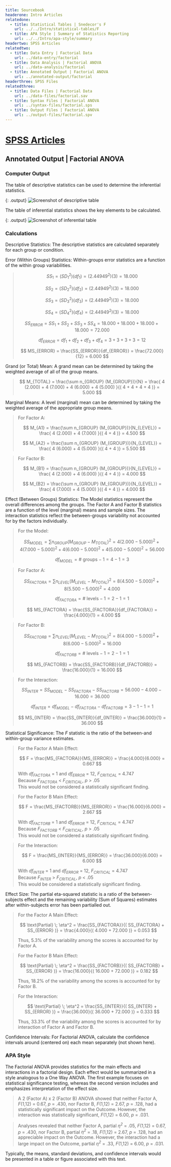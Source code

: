 ```yaml
---
title: Sourcebook
headerone: Intro Articles
relatedone:
  - title: Statistical Tables | Snedecor's F
    url: ../../Intro/statistical-tables/F
  - title: APA Style | Summary of Statistics Reporting
    url: ../../Intro/apa-style/summary
headertwo: SPSS Articles
relatedtwo:
  - title: Data Entry | Factorial Data
    url: ../data-entry/factorial
  - title: Data Analysis | Factorial ANOVA
    url: ../data-analysis/factorial
  - title: Annotated Output | Factorial ANOVA
    url: ../annotated-output/factorial
headerthree: SPSS Files
relatedthree:
  - title: Data Files | Factorial Data
    url: ../data-files/factorial.sav
  - title: Syntax Files | Factorial ANOVA
    url: ../syntax-files/factorial.sps
  - title: Output Files | Factorial ANOVA
    url: ../output-files/factorial.spv
---
```


# [SPSS Articles](../index.md)

## Annotated Output | Factorial ANOVA

### Computer Output

The table of descriptive statistics can be used to determine the inferential statistics.

{: .output}
![Screenshot of descriptive table](factorial2.png)

The table of inferential statistics shows the key elements to be calculated.

{: .output}
![Screenshot of inferential table](factorial3.png)

### Calculations

Descriptive Statistics: The descriptive statistics are calculated separately for each group or condition.

Error (Within Groups) Statistics: Within-groups error statistics are a function of the within group variabilities.

> $$ SS_1 = ( SD_1^2 ) ( df_1 ) = ( 2.44949^2 ) ( 3 ) = 18.000 $$
>
> $$ SS_2 = ( SD_2^2 ) ( df_2 ) = ( 2.44949^2 ) ( 3 ) = 18.000 $$
>
> $$ SS_3 = ( SD_3^2 ) ( df_3 ) = ( 2.44949^2 ) ( 3 ) = 18.000 $$
>
> $$ SS_4 = ( SD_4^2 ) ( df_4 ) = ( 2.44949^2 ) ( 3 ) = 18.000 $$
>
> $$ SS_{ERROR} = SS_1 + SS_2 + SS_3 + SS_4 = 18.000 + 18.000 + 18.000 + 18.000 = 72.000 $$
>
> $$ df_{ERROR} = df_1 + df_2 + df_3 +df_4 = 3 + 3 + 3 + 3 = 12 $$
>
> $$ MS_{ERROR} = \frac{SS_{ERROR}}{df_{ERROR}} = \frac{72.000}{12} = 6.000 $$

Grand (or Total) Mean: A grand mean can be determined by taking the weighted average of all of the group means.

> $$ M_{TOTAL} = \frac{\sum n_{GROUP} (M_{GROUP})}{N} = \frac{ 4 (2.000) + 4 (7.000) + 4 (6.000) + 4 (5.000) }{( 4 + 4 + 4 + 4 )} = 5.000 $$

Marginal Means: A level (marginal) mean can be determined by taking the weighted average of the appropriate group means.

> For Factor A: 
> 
> $$ M_{A1} = \frac{\sum n_{GROUP} (M_{GROUP})}{N_{LEVEL}} = \frac{ 4 (2.000) + 4 (7.000) }{( 4 + 4 )} = 4.500 $$
>
> $$ M_{A2} = \frac{\sum n_{GROUP} (M_{GROUP})}{N_{LEVEL}} = \frac{ 4 (6.000) + 4 (5.000) }{( 4 + 4 )} = 5.500 $$

> For Factor B: 
> 
> $$ M_{B1} = \frac{\sum n_{GROUP} (M_{GROUP})}{N_{LEVEL}} = \frac{ 4 (2.000) + 4 (6.000) }{( 4 + 4 )} = 4.000 $$
>
> $$ M_{B2} = \frac{\sum n_{GROUP} (M_{GROUP})}{N_{LEVEL}} = \frac{ 4 (7.000) + 4 (5.000) }{( 4 + 4 )} = 4.000 $$

Effect (Between Groups) Statistics: The Model statistics represent the overall differences among the groups. The Factor A and Factor B statistics are a function of the level (marginal) means and sample sizes. The interaction statistics reflect the between-groups variability not accounted for by the factors individually.

> For the Model: 
> 
> $$ SS_{MODEL} = \sum n_{GROUP} (M_{GROUP} - M_{TOTAL})^2 = 4 ( 2.000 - 5.000 )^2 + 4 ( 7.000 - 5.000 )^2 + 4 ( 6.000 - 5.000 )^2 + 4 ( 5.000 - 5.000 )^2 = 56.000  $$
>
> $$ df_{MODEL} = \text{# groups} − 1 = 4 − 1 = 3 $$

> For Factor A: 
> 
> $$ SS_{FACTORA} = \sum n_{LEVEL} (M_{LEVEL} - M_{TOTAL})^2 = 8 ( 4.500 - 5.000 )^2 + 8 ( 5.500 - 5.000 )^2 = 4.000 $$
>
> $$ df_{FACTORA} = \text{# levels} − 1 = 2 − 1 = 1 $$
>
> $$ MS_{FACTORA} = \frac{SS_{FACTORA}}{df_{FACTORA}} = \frac{4.000}{1} = 4.000 $$

> For Factor B: 
> 
> $$ SS_{FACTORB} = \sum n_{LEVEL} (M_{LEVEL} - M_{TOTAL})^2 = 8 ( 4.000 - 5.000 )^2 + 8 ( 6.000 - 5.000 )^2 = 16.000 $$
>
> $$ df_{FACTORB} = \text{# levels} − 1 = 2 − 1 = 1 $$
>
> $$ MS_{FACTORB} = \frac{SS_{FACTORB}}{df_{FACTORB}} = \frac{16.000}{1} = 16.000 $$

> For the Interaction:  
>
> $$ SS_{INTER} = SS_{MODEL} - SS_{FACTORA} - SS_{FACTORB} = 56.000 - 4.000 - 16.000 = 36.000 $$
>
> $$ df_{INTER} = df_{MODEL} - df_{FACTORA} - df_{FACTORB} = 3 - 1 - 1 = 1 $$
>
> $$ MS_{INTER} = \frac{SS_{INTER}}{df_{INTER}} = \frac{36.000}{1} = 36.000 $$

Statistical Significance: The *F* statistic is the ratio of the between-and within-group variance estimates. 

> For the Factor A Main Effect: 
> 
> $$ F = \frac{MS_{FACTORA}}{MS_{ERROR}} = \frac{4.000}{6.000} = 0.667 $$
>
> With *df<sub>FACTORA</sub>* = 1 and *df<sub>ERROR</sub>* = 12, *F<sub>CRITICAL</sub>* = 4.747  
> Because *F<sub>FACTORA</sub>* < *F<sub>CRITICAL</sub>*, *p* > .05  
> This would not be considered a statistically significant finding.

> For the Factor B Main Effect:
>  
> $$ F = \frac{MS_{FACTORB}}{MS_{ERROR}} = \frac{16.000}{6.000} = 2.667 $$
>
> With *df<sub>FACTORB</sub>* = 1 and *df<sub>ERROR</sub>* = 12, *F<sub>CRITICAL</sub>* = 4.747  
> Because *F<sub>FACTORB</sub>* < *F<sub>CRITICAL</sub>*, *p* > .05  
> This would not be considered a statistically significant finding.

> For the Interaction: 
> 
> $$ F = \frac{MS_{INTER}}{MS_{ERROR}} = \frac{36.000}{6.000} = 6.000 $$
>
> With *df<sub>INTER</sub>* = 1 and *df<sub>ERROR</sub>* = 12, *F<sub>CRITICAL</sub>* = 4.747  
> Because *F<sub>INTER</sub>* > *F<sub>CRITICAL</sub>*, *p* < .05  
> This would be considered a statistically significant finding.

Effect Size: The partial eta-squared statistic is a ratio of the between-subjects effect and the remaining variability (Sum of Squares) estimates after within-subjects error has been partialled out.

> For the Factor A Main Effect:
>  
> $$ \text{Partial} \; \eta^2 = \frac{SS_{FACTORA}}{( SS_{FACTORA} + SS_{ERROR} )} = \frac{4.000}{( 4.000 + 72.000 )} = 0.053 $$
>
> Thus, 5.3% of the variability among the scores is accounted for by Factor A.

> For the Factor B Main Effect:
>  
> $$ \text{Partial} \; \eta^2 = \frac{SS_{FACTORB}}{( SS_{FACTORB} + SS_{ERROR} )} = \frac{16.000}{( 16.000 + 72.000 )} = 0.182 $$
>
> Thus, 18.2% of the variability among the scores is accounted for by Factor B.

> For the Interaction:  
>
> $$ \text{Partial} \; \eta^2 = \frac{SS_{INTER}}{( SS_{INTER} + SS_{ERROR} )} = \frac{36.000}{( 36.000 + 72.000 )} = 0.333 $$
>
> Thus, 33.3% of the variability among the scores is accounted for by interaction of Factor A and Factor B.

Confidence Intervals: For Factorial ANOVA, calculate the confidence intervals around (centered on) each mean separately (not shown here).

### APA Style

The Factorial ANOVA provides statistics for the main effects and interactions in a factorial design. Each effect would be summarized in a style analogous to a One Way ANOVA. The first example focuses on statistical significance testing, whereas the second version includes and emphasizes interpretation of the effect size. 

> A 2 (Factor A) x 2 (Factor B) ANOVA showed that neither Factor A, *F*(1,12) = 0.67, *p* = .430, nor Factor B, *F*(1,12) = 2.67, *p* = .128, had a statistically significant impact on the Outcome. However, the interaction was statistically significant, *F*(1,12) = 6.00, *p* = .031.

> Analyses revealed that neither Factor A, partial *η<sup>2</sup>* = .05, *F*(1,12) = 0.67, *p* = .430, nor Factor B, partial *η<sup>2</sup>* = .18, *F*(1,12) = 2.67, *p* = .128, had an appreciable impact on the Outcome. However, the interaction had a large impact on the Outcome, partial *η<sup>2</sup>* = .33, *F*(1,12) = 6.00, *p* = .031.

Typically, the means, standard deviations, and confidence intervals would be presented in a table or figure associated with this text.
